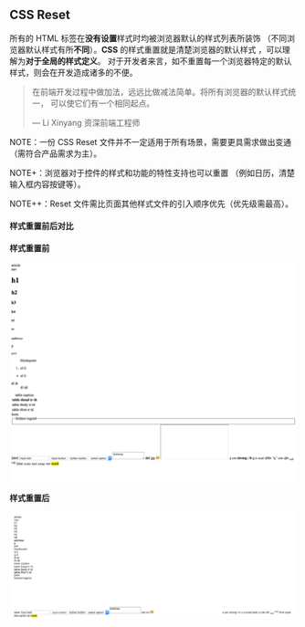 ## CSS Reset

所有的 HTML 标签在**没有设置**样式时均被浏览器默认的样式列表所装饰
（不同浏览器默认样式有所**不同**）。**CSS** 的样式重置就是清楚浏览器的默认样式
，可以理解为**对于全局的样式定义**。
对于开发者来言，如不重置每一个浏览器特定的默认样式，则会在开发造成诸多的不便。

> 在前端开发过程中做加法，远远比做减法简单。将所有浏览器的默认样式统一，
> 可以使它们有一个相同起点。
>
> — Li Xinyang 资深前端工程师

NOTE：一份 CSS Reset 文件并不一定适用于所有场景，需要更具需求做出变通
（需符合产品需求为主）。

NOTE+：浏览器对于控件的样式和功能的特性支持也可以重置
（例如日历，清楚输入框内容按键等）。

NOTE++：Reset 文件需比页面其他样式文件的引入顺序优先（优先级需最高）。

#### 样式重置前后对比

**样式重置前**

![](../img/C/css-reset-before.png)

**样式重置后**

![](../img/C/css-reset-after.png)
